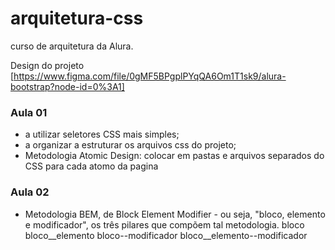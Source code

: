# arquitetura-css
curso de arquitetura da Alura. 

Design do projeto
[https://www.figma.com/file/0gMF5BPgplPYqQA6Om1T1sk9/alura-bootstrap?node-id=0%3A1]

### Aula 01

+ a utilizar seletores CSS mais simples;
+ a organizar a estruturar os arquivos css do projeto;
+ Metodologia Atomic Design: colocar em pastas e arquivos separados do CSS para cada atomo da pagina

### Aula 02

+ Metodologia BEM, de Block Element Modifier - ou seja, "bloco, elemento e modificador", os três pilares que compõem tal metodologia.
  bloco
  bloco__elemento
  bloco--modificador
  bloco__elemento--modificador
